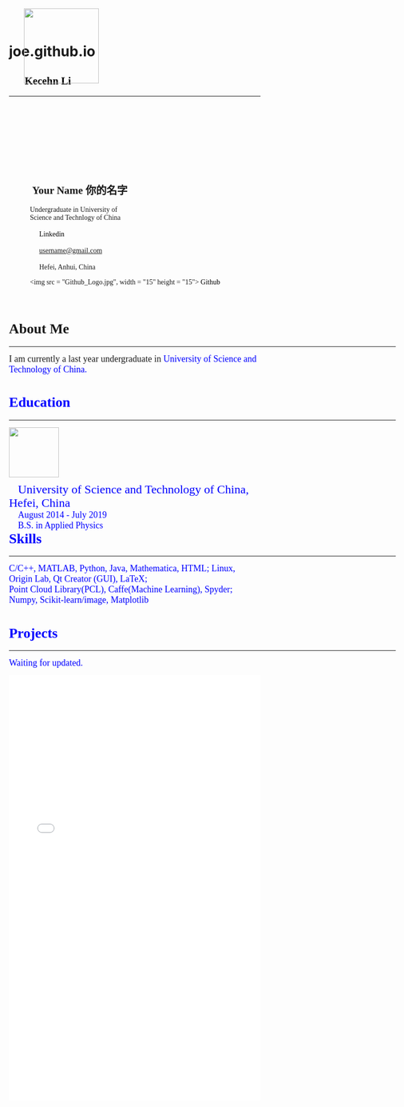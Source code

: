 # joe.github.io
<!DOCTYPE html>
<html>
<head>
<meta http-equiv="Content-Type" content="text/html; charset=utf-8" />
<title>Frame Setting</title>
</head>
<frameset rows="10%,90%" frameborder="no" scrolling="no">
     <frame src="Top.html" frameborder = "no" scrolling="no" noresize/>
     <frameset cols="325px,*" >
         <frame src="Bottom_Left.html" frameborder = "no" scrolling="no" noresize/>
         <frame src="Bottom_Right.html" frameborder = "no"scrolling="no"  noresize/>
</frameset>
</frameset><noframes></noframes>

<body>
</body>
<!DOCTYPE html>
<html>
<head>
<meta http-equiv="Content-Type" content="text/html; charset=utf-8" />
<font face = "Times New Roman"/>
<title>Top Frame</title>
</head>

<h2>&ensp;&ensp;&ensp;<a href = "https://username.github.io" target="_blank" 
style= "color:black; text-decoration:none;" >Kecehn Li</a></h2>
<hr/> 
<body>
</body>
</html>
<!DOCTYPE>
<html>
<head>
<meta http-equiv="Content-Type" content="text/html; charset=utf-8" />
<font face = "Times New Roman"/>
<title>Bottom Left</title>
</head>
<body>
<style>
img.ex1
{
position:absolute;
Top:20px;
Left: 80px;
}
</style>
<img class = "ex1" src ="Xingxing_Liu.jpg" width ="150" height = "150">
<br/>
<br/>
<br/>
<br/>
<br/>
<br/>
<br/>
<br/>
<h2>&ensp;&ensp;&ensp;&ensp; Your Name 你的名字</h2>
<p>&ensp;&ensp;&ensp;&ensp;&ensp;&ensp;Undergraduate in University of<br /> 
&ensp;&ensp;&ensp;&ensp;&ensp;&ensp;Science and Technlogy of China</p>

&ensp;&ensp;&ensp;&ensp;&ensp;&ensp;<img src ="Linkedin_Logo.jpg" width ="15" height = "15"> 
<a href = "https://www.linkedin.com/in/firstname-lastname-5360a2169/" target="_blank" 
style= "color:black; text-decoration:none;" >Linkedin</a>
<p> </p>

&ensp;&ensp;&ensp;&ensp;&ensp;&ensp;<img src ="Gmail_Logo.png" width ="15" height = "15"> 
<a href = "wakeupliu1996@gmail.com" target="_blank" style= "color:black; text-decoration:none;" >username@gmail.com</a>
<p> </p>

&ensp;&ensp;&ensp;&ensp;&ensp;&ensp;<img src ="Location_Logo.jpg" width ="15" height = "15"> Hefei, Anhui, China
<p> </p>

&ensp;&ensp;&ensp;&ensp;&ensp;&ensp;<img src = "Github_Logo.jpg", width = "15" height = "15"> 
<a href = "https://github.com/username" target="_blank" style= "color:black; text-decoration:none;" >Github</a>

</body>
</html>
<!DOCTYPE html>
<html>
<head>
<meta http-equiv="Content-Type" content="text/html; charset=utf-8" />
<font face = "Times New Roman"/>
<title>Bottom Right</title>
</head>
<br/>
<h1>About Me</h1>
<hr width = 775px align = "left"/> 
<p> <font size = "4.5">I am currently a last year undergraduate in 
<a href = "https://www.ustc.edu.cn" target="_blank" style= "color:blue; text-decoration:none;" >
University of Science and Technology of China.</font></p>

<h1>Education</h1>
<hr width = 775px align = "left"/> 
<img src = "USTC_Logo.jpg", width = 100px height = 100px style = "float:left"/>
<div style = "float:left">
  <font size = "1"><br/></font><font size = "5" face = "Times New Roman">&ensp;
University of Science and Technology of China, Hefei, China<br/></font> 
<font size = "4.5">&ensp;&ensp;August 2014 - July 2019<br/>&ensp;&ensp;B.S. in Applied Physics</font></div>
<br/>
<br/>
<br/>
<br/>
<br/>
<br/>

<h1>Skills</h1>
<hr width = 775px align = "left"/> 
<p> <font size = "4.5">C/C++, MATLAB, Python, Java, Mathematica, HTML; 
Linux, Origin Lab, Qt Creator (GUI), LaTeX;<br/>Point Cloud Library(PCL), Caffe(Machine Learning), Spyder; 
Numpy, Scikit-learn/image, Matplotlib</font></p>

<h1>Projects</h1>
<hr width = 775px align = "left"/> 
<p> <font size = "4.5">Waiting for updated.</font></p>

<body>
</body>
</html>
<!DOCTYPE html>
<html>
<head>
<meta http-equiv="Content-Type" content="text/html; charset=utf-8" />
<title>Xingxing Liu's Home Page</title>
</head>
<body style="margin: 0px; height:850px; width:auto">
<iframe src="FrameSetting.html" style="height:100%;width:100%;border-width:0px;">
</iframe>

</body>
</html>

